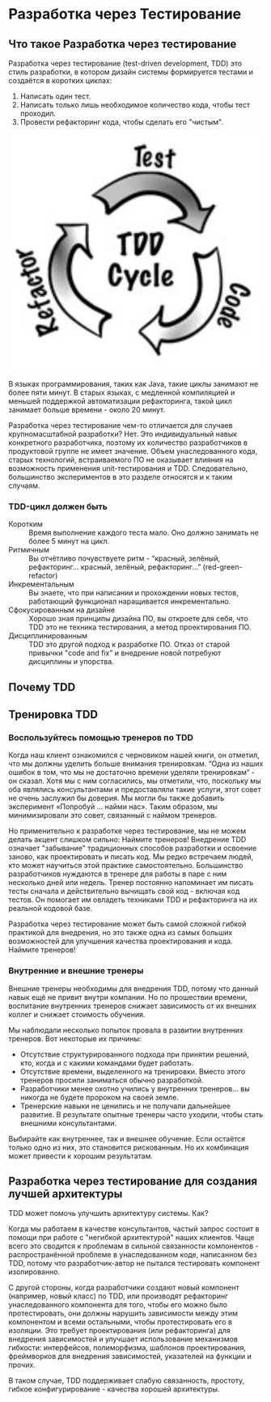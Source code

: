 # Разработка через Тестирование

## Что такое Разработка через тестирование

Разработка через тестирование (test-driven development, TDD) это стиль разработки, в котором дизайн системы формируется тестами и создаётся в коротких циклах:

1. Написать один тест.
2. Написать только лишь необходимое количество кода, чтобы тест проходил.
3. Провести рефакторинг кода, чтобы сделать его "чистым".

![_](/img/technical-excellence/tdd.png)

В языках программирования, таких как Java, такие циклы занимают не более пяти минут. В старых языках, с медленной компиляцией и меньшей поддержкой автоматизации рефакторинга, такой цикл занимает больше времени - около 20 минут.

Разработка через тестирование чем-то отличается для случаев крупномасштабной разработки? Нет. Это индивидуальный навык конкретного разработчика, поэтому их количество разработчиков в продуктовой группе не имеет значение.
Объем унаследованного кода, старых технологий, встраиваемого ПО не оказывает влияния на возможность применения unit-тестирования и TDD. Следовательно, большинство экспериментов в это разделе относятся и к таким случаям.

### TDD-цикл должен быть

<dl>
<dt>Коротким</dt>
<dd>Время выполнение каждого теста мало. Оно должно занимать не более 5 минут на цикл.</dd>

<dt>Ритмичным</dt>
<dd>Вы отчётливо почувствуете ритм - “красный, зелёный, рефакторинг... красный, зелёный, рефакторинг...” (red-green-refactor)</dd>

<dt>Инкрементальным</dt>
<dd>Вы знаете, что при написании и прохождении новых тестов, работающий функционал наращивается инкрементально.</dd>

<dt>Сфокусированным на дизайне</dt>
<dd>Хорошо зная принципы дизайна ПО, вы откроете для себя, что TDD это не техника тестирования, а метод проектирования ПО.</dd>

<dt>Дисциплинированным</dt>
<dd>TDD это другой подход к разработке ПО. Отказ от старой привычки "code and fix" и внедрение новой потребуют дисциплины и упорства.</dd>
</dl>

## Почему TDD

## Тренировка TDD

### Воспользуйтесь помощью тренеров по TDD

Когда наш клиент ознакомился с черновиком нашей книги, он отметил, что мы должны уделить больше внимания тренировкам. “Одна из наших ошибок в том, что мы не достаточно времени уделяли тренировкам“ - он сказал. Хотя мы с ним согласились, мы отметили, что, поскольку мы оба являлись консультантами и предоставляли такие услуги, этот совет не очень заслужил бы доверия. Мы могли бы также добавить эксперимент «Попробуй ... найми нас». Таким образом, мы минимизировали это совет, связанный с наймом тренеров.

Но применительно к разработке через тестирование, мы не можем делать акцент слишком сильно: Наймите тренеров! Внедрение TDD означает "забывание" традиционных способов разработки и освоение заново, как проектировать и писать код. Мы редко встречаем людей, кто может научиться этой практике самостоятельно. Большинство разработчиков нуждаются в тренере для работы в паре с ним несколько дней или недель. Тренер постоянно напоминает им писать тесты сначала и действительно вычищать свой код - включая код тестов. Он помогает им овладеть техниками TDD и рефакторинга на их реальной кодовой базе.

Разработка через тестирование может быть самой сложной гибкой практикой для внедрения, но это также одна из самых больших возможностей для улучшения качества проектирования и кода. Наймите тренеров!

### Внутренние и внешние тренеры

Внешние тренеры необходимы для внедрения TDD, потому что данный навык ещё не привит внутри компании. Но по прошествии времени, воспитание внутренних тренеров снижает зависимость от их внешних коллег и снижает стоимость обучения.

Мы наблюдали несколько попыток провала в развитии внутренних тренеров. Вот некоторые их причины:

* Отсутствие структурированного подхода при принятии решений, кто, когда и с какими командами будет работать.
* Отсутствие времени, выделенного на тренировки. Вместо этого тренеров просили заниматься обычно разработкой.
* Разработчики менее охотно учились у внутренних тренеров... вы никогда не будете пророком на своей земле.
* Тренерские навыки не ценились и не получали дальнейшее развитие. В результате опытные тренеры часто уходили, чтобы стать внешними консультантами.

Выбирайте как внутреннее, так и внешнее обучение. Если остаётся только одно из них, это становится рискованным. Но их комбинация может привести к хорошим результатам.

## Разработка через тестирование для создания лучшей архитектуры

TDD может помочь улучшить архитектуру системы. Как?

Когда мы работаем в качестве консультантов, частый запрос состоит в помощи при работе с "негибкой архитектурой" наших клиентов. Чаще всего это сводится к проблемам в сильной связанности компонентов - распространённой проблеме в унаследованном коде, написанном без TDD, потому что разработчик-автор не пытался тестировать компонент изолированно.

С другой стороны, когда разработчики создают новый компонент (например, новый класс) по TDD, или производят рефакторинг унаследованного компонента для того, чтобы его можно было протестировать, они должны нарушить зависимости между этим компонентом и всеми остальными, чтобы протестировать его в изоляции. Это требует проектирования (или рефакторинга) для внедрения зависимостей и улучшает использование механизмов гибкости: интерфейсов, полиморфизма, шаблонов проектирования, фреймворков для внедрения зависимостей, указателей на функции и прочих.

В таком случае, TDD поддерживает слабую связанность, простоту, гибкое конфигурирование - качества хорошей архитектуры.
